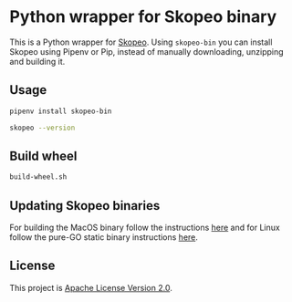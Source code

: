 # Python wrapper for Skopeo binary

This is a Python wrapper for [Skopeo](https://github.com/containers/skopeo). Using `skopeo-bin` you can install Skopeo using Pipenv or Pip, instead of manually downloading, unzipping and building it.

## Usage

```sh
pipenv install skopeo-bin

skopeo --version
```

## Build wheel


```sh
build-wheel.sh
```

## Updating Skopeo binaries

For building the MacOS binary follow the instructions [here](https://github.com/containers/skopeo#building-without-a-container) and for Linux follow the pure-GO static binary instructions [here](https://github.com/containers/skopeo#building-in-a-container).

## License

This project is [Apache License Version 2.0](LICENSE).
